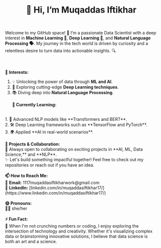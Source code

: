 <center><strong><h1>👋 Hi, I’m Muqaddas Iftikhar</h1></strong></center> <br>

Welcome to my GitHub space! 🚀 I’m a passionate Data Scientist with a deep interest in **Machine Learning 🤖**, **Deep Learning 🧠**, and **Natural Language Processing 🗣️**. My journey in the tech world is driven by curiosity and a relentless desire to turn data into actionable insights. 🔍

<br><br>
<strong>👀 Interests:</strong>
<br>
1. 💡 Unlocking the power of data through **ML and AI**.<br>
2. 🔬 Exploring cutting-edge **Deep Learning techniques**.<br>
3. 📚 Diving deep into **Natural Language Processing**.
<br><br>
<strong>🌱 Currently Learning:</strong>
<br>
1. 🧠 Advanced NLP models like **Transformers and BERT**.<br>
2. 🛠️ Deep Learning frameworks such as **TensorFlow and PyTorch**.<br>
3. 🌍 Applied **AI in real-world scenarios**.
<br><br>
<strong>💼 Projects & Collaboration:</strong>

<br>
💬 Always open to collaborating on exciting projects in **AI, ML, Data Science,** and **NLP**.<br>
✨ Let's build something impactful together! Feel free to check out my repositories or reach out if you have an idea.
<br><br>
<strong>📫 How to Reach Me:</strong>

<br>
📧 <strong>Email:</strong> 1117muqaddasiftikharwork@gmail.com<br>
🔗 <strong>LinkedIn:</strong> [linkedin.com/in/muqaddasiftikhar17/](https://www.linkedin.com/in/muqaddasiftikhar17/)
<br><br>
<strong>😄 Pronouns:</strong>

<br>
🙋‍♀️ she/her
<br><br>
<strong>⚡ Fun Fact:</strong>

<br>
🎨 When I'm not crunching numbers or coding, I enjoy exploring the intersection of technology and creativity. Whether it's visualizing complex data or brainstorming innovative solutions, I believe that data science is both an art and a science.
